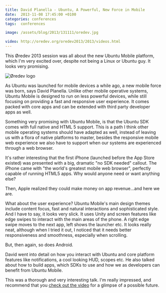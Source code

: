 ```yaml
---
title: David Planella - Ubuntu, A Powerful, New Force in Mobile
date:  2013-11-08 17:45:00 +0100
categories: conferences
tags:  conferences

image: /assets/blog/2013/131111/oredev.jpg

video: http://oredev.org/oredev2013/2013/videos.html
---
```


This Øredev 2013 session was all about the new Ubuntu Mobile platform, which I'm
very excited over, despite not being a Linux or Ubuntu guy. It looks very promising.

![Øredev logo]({{page.image}})

As Ubuntu was launched for mobile devices a while ago, a new mobile force was born, 
says David Planella. Unlike other mobile operative systems, Ubuntu Mobile is designed 
to run on less powerful devices, while still focusing on providing a fast and responsive
user experience. It comes packed with core apps and can be extended with third party 
developer apps as well.

Something very promising with Ubuntu Mobile, is that the Ubuntu SDK comes with full
native and HTML 5 support. This is a path I think other mobile operating systems should
have adapted as well, instead of leaving us with a flora of native platforms to master, 
besides the responsive mobile web experience we also have to support when our systems 
are experienced through a web browser.

It's rather interesting that the first iPhone (launched before the App Store existed) 
was presented with a big, dramatic "no SDK needed" callout. The iPhone came with "the
world's greatest mobile web browser", perfectly capable of running HTML5 apps. Why
would anyone need or want anything else?

Then, Apple realized they could make money on app revenue...and here we are.

What about the user experience? Ubuntu Mobile's main design themes include content 
focus, fast and natural interactions and sophisticated style. And I have to say, it
looks very slick. It uses Unity and screen features like edge swipes to interact 
with the main areas of the phone. A right edge swipe moves to the next app, left 
shows the launcher etc. It looks really neat, although when I tried it out, I
noticed that it needs better responsiveness and smoothness, especially when scrolling.

But, then again, so does Android.

David went into detail on how you interact with Ubuntu and core platform features
like notifications, a cool looking HUD, scopes etc. He also talked about how to
build apps, which SDKs to use and how we as developers can benefit from Ubuntu Mobile.

This was a thorough and very interesting talk. I'm really impressed, and recommend
that you [check out the video]({{page.video}}) for a glimpse of a possible future.